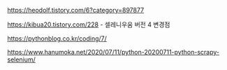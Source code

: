 https://heodolf.tistory.com/6?category=897877

https://kibua20.tistory.com/228 - 셀레니우움 버전 4 변경점

https://pythonblog.co.kr/coding/7/

https://www.hanumoka.net/2020/07/11/python-20200711-python-scrapy-selenium/